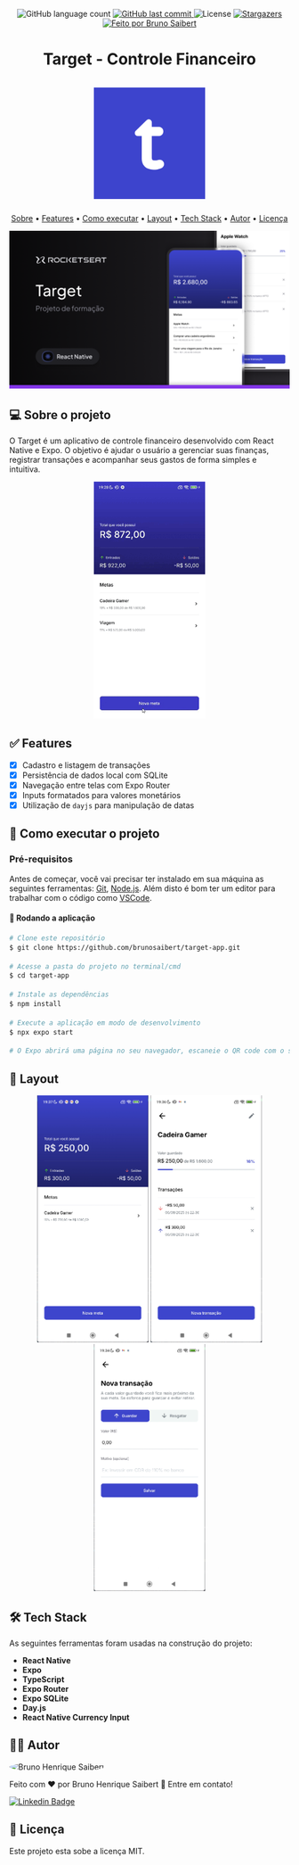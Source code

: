<p align="center">
  <img alt="GitHub language count" src="https://img.shields.io/github/languages/count/brunosaibert/target-app?color=%2304D361&style=for-the-badge">

  <a href="https://github.com/brunosaibert/target-app/commits/main">
    <img alt="GitHub last commit" src="https://img.shields.io/github/last-commit/brunosaibert/target-app?style=for-the-badge">
  </a>

   <img alt="License" src="https://img.shields.io/badge/license-MIT-brightgreen?style=for-the-badge">
   <a href="https://github.com/brunosaibert/target-app/stargazers">
    <img alt="Stargazers" src="https://img.shields.io/github/stars/brunosaibert/target-app?style=for-the-badge">
  </a>

  <a href="https://brunosaibert.com.br/">
    <img alt="Feito por Bruno Saibert" src="https://img.shields.io/badge/feito%20por-Bruno%20Saibert-%231b9?style=for-the-badge">
  </a>

</p>
<h1 align="center">
  Target - Controle Financeiro
  <br />
  <br />
  <img alt="target-app" title="#target-app" src="https://raw.githubusercontent.com/brunosaibert/target-app/main/assets/docs/icon.png" width="200px" />
</h1>

<p align="center">
 <a href="#--sobre-o-projeto">Sobre</a> •
 <a href="#--features">Features</a> •
 <a href="#--como-executar-o-projeto">Como executar</a> •
 <a href="#--layout">Layout</a> •
 <a href="#--tech-stack">Tech Stack</a> •
 <a href="#--autor">Autor</a> •
 <a href="#--licença">Licença</a>
</p>

![](https://raw.githubusercontent.com/brunosaibert/target-app/main/assets/docs/cover.png)

## [](https://github.com/brunosaibert/target-app#--sobre-o-projeto) 💻 Sobre o projeto

O Target é um aplicativo de controle financeiro desenvolvido com React Native e Expo. O objetivo é ajudar o usuário a gerenciar suas finanças, registrar transações e acompanhar seus gastos de forma simples e intuitiva.

<p align="center">
  <img src="https://raw.githubusercontent.com/brunosaibert/target-app/main/assets/docs/target.gif" width="200px" />
</p>

## [](https://github.com/brunosaibert/target-app#--features) ✅ Features

- [x] Cadastro e listagem de transações
- [x] Persistência de dados local com SQLite
- [x] Navegação entre telas com Expo Router
- [x] Inputs formatados para valores monetários
- [x] Utilização de `dayjs` para manipulação de datas

## [](https://github.com/brunosaibert/target-app#--como-executar-o-projeto) 🚀 Como executar o projeto

### Pré-requisitos

Antes de começar, você vai precisar ter instalado em sua máquina as seguintes ferramentas:
[Git](https://git-scm.com), [Node.js](https://nodejs.org/en/).
Além disto é bom ter um editor para trabalhar com o código como [VSCode](https://code.visualstudio.com/).

#### 🧭 Rodando a aplicação

```bash
# Clone este repositório
$ git clone https://github.com/brunosaibert/target-app.git

# Acesse a pasta do projeto no terminal/cmd
$ cd target-app

# Instale as dependências
$ npm install

# Execute a aplicação em modo de desenvolvimento
$ npx expo start

# O Expo abrirá uma página no seu navegador, escaneie o QR code com o seu celular.
```

## [](https://github.com/brunosaibert/target-app#--layout) 📸 Layout

<p align="center">
  <img src="https://raw.githubusercontent.com/brunosaibert/target-app/main/assets/docs/target-home.png" width="200px" />
  <img src="https://raw.githubusercontent.com/brunosaibert/target-app/main/assets/docs/target-target.png" width="200px" />
  <img src="https://raw.githubusercontent.com/brunosaibert/target-app/main/assets/docs/target-transaction.png" width="200px" />
</p>

## [](https://github.com/brunosaibert/target-app#--tech-stack) 🛠 Tech Stack

As seguintes ferramentas foram usadas na construção do projeto:

- **React Native**
- **Expo**
- **TypeScript**
- **Expo Router**
- **Expo SQLite**
- **Day.js**
- **React Native Currency Input**

## [](https://github.com/brunosaibert/target-app#--autor) 👨‍🚀 Autor

<img style="border-radius: 50%;" src="https://avatars2.githubusercontent.com/u/40339324?s=460&u=4f5a7b83aa4e018b4eccbeaa1f6a6b8b04e0e4b7&v=4" width="100px;" alt="Bruno Henrique Saibert"/>

Feito com ❤️ por Bruno Henrique Saibert 👋 Entre em contato!

[![Linkedin Badge](https://img.shields.io/badge/-LinkedIn-blue?style=for-the-badge&logo=Linkedin&logoColor=white&link=https://www.linkedin.com/in/brunohenriquesaibert/)](https://www.linkedin.com/in/brunohenriquesaibert/)

## [](https://github.com/brunosaibert/target-app#--licença) 📝 Licença

Este projeto esta sobe a licença MIT.

